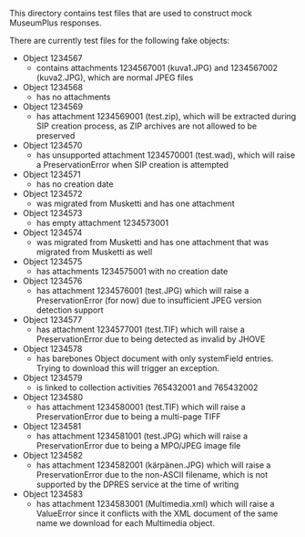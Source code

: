 This directory contains test files that are used to construct mock MuseumPlus responses.

There are currently test files for the following fake objects:

* Object 1234567
  * contains attachments 1234567001 (kuva1.JPG) and 1234567002 (kuva2.JPG), which are normal JPEG files
* Object 1234568
  * has no attachments
* Object 1234569
  * has attachment 1234569001 (test.zip), which will be extracted during SIP creation process, as ZIP archives are not allowed to be preserved
* Object 1234570
  * has unsupported attachment 1234570001 (test.wad), which will raise a PreservationError when SIP creation is attempted
* Object 1234571
  * has no creation date
* Object 1234572
  * was migrated from Musketti and has one attachment
* Object 1234573
  * has empty attachment 1234573001
* Object 1234574
  * was migrated from Musketti and has one attachment that was migrated from Musketti as well
* Object 1234575
  * has attachments 1234575001 with no creation date
* Object 1234576
  * has attachment 1234576001 (test.JPG) which will raise a PreservationError (for now) due to insufficient JPEG version detection support
* Object 1234577
  * has attachment 1234577001 (test.TIF) which will raise a PreservationError due to being detected as invalid by JHOVE
* Object 1234578
  * has barebones Object document with only systemField entries. Trying to download this will trigger an exception.
* Object 1234579
  * is linked to collection activities 765432001 and 765432002
* Object 1234580
  * has attachment 1234580001 (test.TIF) which will raise a PreservationError due to being a multi-page TIFF
* Object 1234581
  * has attachment 1234581001 (test.JPG) which will raise a PreservationError due to being a MPO/JPEG image file
* Object 1234582
  * has attachment 1234582001 (kärpänen.JPG) which will raise a PreservationError due to the non-ASCII filename, which is not supported by the DPRES service at the time of writing
* Object 1234583
  * has attachment 1234583001 (Multimedia.xml) which will raise a ValueError since it conflicts with the XML document of the same name we download for each Multimedia object.
